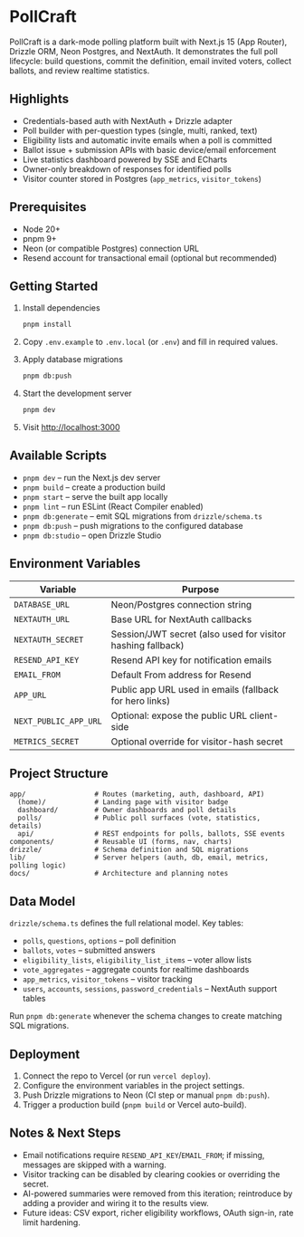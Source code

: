 # PollCraft

PollCraft is a dark-mode polling platform built with Next.js 15 (App Router), Drizzle ORM, Neon Postgres, and NextAuth. It demonstrates the full poll lifecycle: build questions, commit the definition, email invited voters, collect ballots, and review realtime statistics.

## Highlights

- Credentials-based auth with NextAuth + Drizzle adapter
- Poll builder with per-question types (single, multi, ranked, text)
- Eligibility lists and automatic invite emails when a poll is committed
- Ballot issue + submission APIs with basic device/email enforcement
- Live statistics dashboard powered by SSE and ECharts
- Owner-only breakdown of responses for identified polls
- Visitor counter stored in Postgres (`app_metrics`, `visitor_tokens`)

## Prerequisites

- Node 20+
- pnpm 9+
- Neon (or compatible Postgres) connection URL
- Resend account for transactional email (optional but recommended)

## Getting Started

1. Install dependencies

   ```bash
   pnpm install
   ```

2. Copy `.env.example` to `.env.local` (or `.env`) and fill in required values.
3. Apply database migrations

   ```bash
   pnpm db:push
   ```

4. Start the development server

   ```bash
   pnpm dev
   ```

5. Visit <http://localhost:3000>

## Available Scripts

- `pnpm dev` – run the Next.js dev server
- `pnpm build` – create a production build
- `pnpm start` – serve the built app locally
- `pnpm lint` – run ESLint (React Compiler enabled)
- `pnpm db:generate` – emit SQL migrations from `drizzle/schema.ts`
- `pnpm db:push` – push migrations to the configured database
- `pnpm db:studio` – open Drizzle Studio

## Environment Variables

| Variable              | Purpose                                                     |
| --------------------- | ----------------------------------------------------------- |
| `DATABASE_URL`        | Neon/Postgres connection string                             |
| `NEXTAUTH_URL`        | Base URL for NextAuth callbacks                             |
| `NEXTAUTH_SECRET`     | Session/JWT secret (also used for visitor hashing fallback) |
| `RESEND_API_KEY`      | Resend API key for notification emails                      |
| `EMAIL_FROM`          | Default From address for Resend                             |
| `APP_URL`             | Public app URL used in emails (fallback for hero links)     |
| `NEXT_PUBLIC_APP_URL` | Optional: expose the public URL client-side                 |
| `METRICS_SECRET`      | Optional override for visitor-hash secret                   |

## Project Structure

```.
app/                 # Routes (marketing, auth, dashboard, API)
  (home)/            # Landing page with visitor badge
  dashboard/         # Owner dashboards and poll details
  polls/             # Public poll surfaces (vote, statistics, details)
  api/               # REST endpoints for polls, ballots, SSE events
components/          # Reusable UI (forms, nav, charts)
drizzle/             # Schema definition and SQL migrations
lib/                 # Server helpers (auth, db, email, metrics, polling logic)
docs/                # Architecture and planning notes
```

## Data Model

`drizzle/schema.ts` defines the full relational model. Key tables:

- `polls`, `questions`, `options` – poll definition
- `ballots`, `votes` – submitted answers
- `eligibility_lists`, `eligibility_list_items` – voter allow lists
- `vote_aggregates` – aggregate counts for realtime dashboards
- `app_metrics`, `visitor_tokens` – visitor tracking
- `users`, `accounts`, `sessions`, `password_credentials` – NextAuth support tables

Run `pnpm db:generate` whenever the schema changes to create matching SQL migrations.

## Deployment

1. Connect the repo to Vercel (or run `vercel deploy`).
2. Configure the environment variables in the project settings.
3. Push Drizzle migrations to Neon (CI step or manual `pnpm db:push`).
4. Trigger a production build (`pnpm build` or Vercel auto-build).

## Notes & Next Steps

- Email notifications require `RESEND_API_KEY`/`EMAIL_FROM`; if missing, messages are skipped with a warning.
- Visitor tracking can be disabled by clearing cookies or overriding the secret.
- AI-powered summaries were removed from this iteration; reintroduce by adding a provider and wiring it to the results view.
- Future ideas: CSV export, richer eligibility workflows, OAuth sign-in, rate limit hardening.
